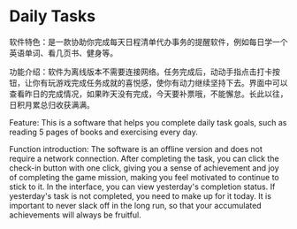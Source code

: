 # Daily Tasks

软件特色：是一款协助你完成每天日程清单代办事务的提醒软件，例如每日学一个英语单词、看几页书、健身等。  

功能介绍：软件为离线版本不需要连接网络。任务完成后，动动手指点击打卡按钮，让你有玩游戏完成任务成就的喜悦感，使你有动力继续坚持下去。界面中可以查看昨日的完成情况，如果昨天没有完成，今天要补票哦，不能懈怠。长此以往，日积月累总归收获满满。

Feature: This is a software that helps you complete daily task goals, such as reading 5 pages of books and exercising every day.

Function introduction: The software is an offline version and does not require a network connection. After completing the task, you can click the check-in button with one click, giving you a sense of achievement and joy of completing the game mission, making you feel motivated to continue to stick to it. In the interface, you can view yesterday's completion status. If yesterday's task is not completed, you need to make up for it today. It is important to never slack off in the long run, so that your accumulated achievements will always be fruitful.
